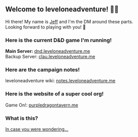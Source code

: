 ## Welcome to leveloneadventure! 🧙‍♂️

Hi there! My name is [Jeff](https://www.youtube.com/watch?v=AfIOBLr1NDU) and I'm the DM around these parts.  
Looking forward to playing with you! 🥳

### Here is the current D&D game I'm running!

**Main Server:** [dnd.leveloneadventure.me](https://dnd.leveloneadventure.me/)  
Backup Server: [clau.leveloneadventure.me](https://clau.leveloneadventure.me/)

### Here are the campaign notes!
leveloneadventure wiki: [notes.leveloneadventure.me](https://notes.leveloneadventure.me)

### Here is the website of a super cool org!
Game On!: [purpledragontavern.me](https://purpledragontavern.me/about)

### What is this?
[In case you were wondering...](https://leveloneadventure.me/about)
